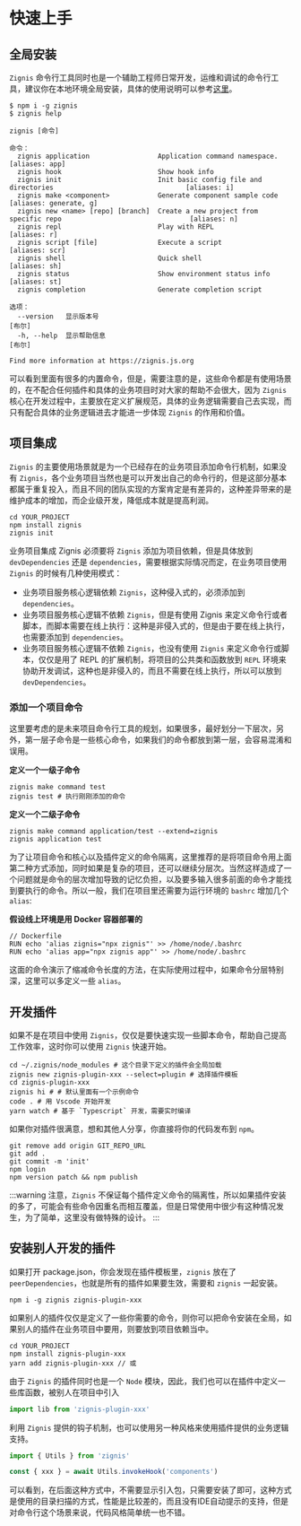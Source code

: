 # 快速上手

## 全局安装

`Zignis` 命令行工具同时也是一个辅助工程师日常开发，运维和调试的命令行工具，建议你在本地环境全局安装，具体的使用说明可以参考[这里](https://zignis.js.org)。

```
$ npm i -g zignis
$ zignis help

zignis [命令]

命令：
  zignis application                 Application command namespace.                                       [aliases: app]
  zignis hook                        Show hook info
  zignis init                        Init basic config file and directories                                 [aliases: i]
  zignis make <component>            Generate component sample code                               [aliases: generate, g]
  zignis new <name> [repo] [branch]  Create a new project from specific repo                                [aliases: n]
  zignis repl                        Play with REPL                                                         [aliases: r]
  zignis script [file]               Execute a script                                                     [aliases: scr]
  zignis shell                       Quick shell                                                           [aliases: sh]
  zignis status                      Show environment status info                                          [aliases: st]
  zignis completion                  Generate completion script

选项：
  --version   显示版本号                                                                                          [布尔]
  -h, --help  显示帮助信息                                                                                        [布尔]

Find more information at https://zignis.js.org
```

可以看到里面有很多的内置命令，但是，需要注意的是，这些命令都是有使用场景的，在不配合任何插件和具体的业务项目时对大家的帮助不会很大，因为 `Zignis` 核心在开发过程中，主要放在定义扩展规范，具体的业务逻辑需要自己去实现，而只有配合具体的业务逻辑进去才能进一步体现 `Zignis` 的作用和价值。

## 项目集成

`Zignis` 的主要使用场景就是为一个已经存在的业务项目添加命令行机制，如果没有 `Zignis`，各个业务项目当然也是可以开发出自己的命令行的，但是这部分基本都属于重复投入，而且不同的团队实现的方案肯定是有差异的，这种差异带来的是维护成本的增加，而企业级开发，降低成本就是提高利润。

```
cd YOUR_PROJECT
npm install zignis
zignis init
```

业务项目集成 Zignis 必须要将 `Zignis` 添加为项目依赖，但是具体放到 `devDependencies` 还是 `dependencies`，需要根据实际情况而定，在业务项目使用 `Zignis` 的时候有几种使用模式：

- 业务项目服务核心逻辑依赖 `Zignis`，这种侵入式的，必须添加到 `dependencies`。
- 业务项目服务核心逻辑不依赖 `Zignis`，但是有使用 Zignis 来定义命令行或者脚本，而脚本需要在线上执行：这种是非侵入式的，但是由于要在线上执行，也需要添加到 `dependencies`。
- 业务项目服务核心逻辑不依赖 `Zignis`，也没有使用 `Zignis` 来定义命令行或脚本，仅仅是用了 REPL 的扩展机制，将项目的公共类和函数放到 `REPL` 环境来协助开发调试，这种也是非侵入的，而且不需要在线上执行，所以可以放到 `devDependencies`。

### 添加一个项目命令

这里要考虑的是未来项目命令行工具的规划，如果很多，最好划分一下层次，另外，第一层子命令是一些核心命令，如果我们的命令都放到第一层，会容易混淆和误用。


**定义一个一级子命令**



```
zignis make command test
zignis test # 执行刚刚添加的命令
```

**定义一个二级子命令**

```
zignis make command application/test --extend=zignis
zignis application test
```

为了让项目命令和核心以及插件定义的命令隔离，这里推荐的是将项目命令用上面第二种方式添加，同时如果是复杂的项目，还可以继续分层次。当然这样造成了一个问题就是命令的层次增加导致的记忆负担，以及要多输入很多前面的命令才能找到要执行的命令。所以一般，我们在项目里还需要为运行环境的 `bashrc` 增加几个 `alias`:

**假设线上环境是用 Docker 容器部署的**

```
// Dockerfile
RUN echo 'alias zignis="npx zignis"' >> /home/node/.bashrc
RUN echo 'alias app="npx zignis app"' >> /home/node/.bashrc
```

这面的命令演示了缩减命令长度的方法，在实际使用过程中，如果命令分层特别深，这里可以多定义一些 `alias`。

## 开发插件

如果不是在项目中使用 `Zignis`，仅仅是要快速实现一些脚本命令，帮助自己提高工作效率，这时你可以使用 `Zignis` 快速开始。

```
cd ~/.zignis/node_modules # 这个目录下定义的插件会全局加载
zignis new zignis-plugin-xxx --select=plugin # 选择插件模板
cd zignis-plugin-xxx
zignis hi # # 默认里面有一个示例命令
code . # 用 Vscode 开始开发
yarn watch # 基于 `Typescript` 开发，需要实时编译
```

如果你对插件很满意，想和其他人分享，你直接将你的代码发布到 `npm`。

```
git remove add origin GIT_REPO_URL
git add .
git commit -m 'init'
npm login
npm version patch && npm publish
```

:::warning
注意，`Zignis` 不保证每个插件定义命令的隔离性，所以如果插件安装的多了，可能会有些命令因重名而相互覆盖，但是日常使用中很少有这种情况发生，为了简单，这里没有做特殊的设计。
:::

## 安装别人开发的插件

如果打开 package.json，你会发现在插件模板里，`zignis` 放在了 `peerDependencies`，也就是所有的插件如果要生效，需要和 `zignis` 一起安装。

```
npm i -g zignis zignis-plugin-xxx
```

如果别人的插件仅仅是定义了一些你需要的命令，则你可以把命令安装在全局，如果别人的插件在业务项目中要用，则要放到项目依赖当中。

```
cd YOUR_PROJECT
npm install zignis-plugin-xxx
yarn add zignis-plugin-xxx // 或
```

由于 `Zignis` 的插件同时也是一个 `Node` 模块，因此，我们也可以在插件中定义一些库函数，被别人在项目中引入

```js
import lib from 'zignis-plugin-xxx'
```

利用 `Zignis` 提供的钩子机制，也可以使用另一种风格来使用插件提供的业务逻辑支持。

```js
import { Utils } from 'zignis'

const { xxx } = await Utils.invokeHook('components')
```

可以看到，在后面这种方式中，不需要显示引入包，只需要安装了即可，这种方式是使用的目录扫描的方式，性能是比较差的，而且没有IDE自动提示的支持，但是对命令行这个场景来说，代码风格简单统一也不错。



